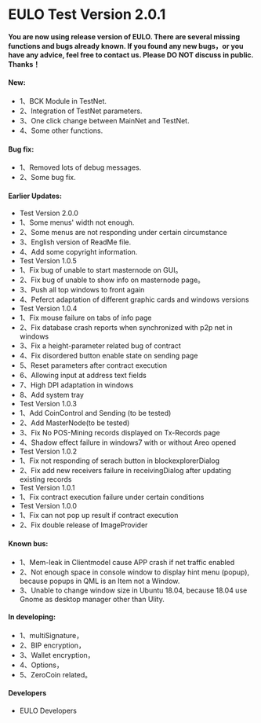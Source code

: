 <h1>EULO Test Version 2.0.1</h1>

<h4>You are now using release version of EULO. There are several missing functions and bugs already known. If you found any new bugs，or you have any advice, feel free to contact us. Please DO NOT discuss in public. Thanks！</h4>

<h4>New:</h4>
<ul>
<li>1、BCK Module in TestNet.</li>
<li>2、Integration of TestNet parameters.</li>
<li>3、One click change between MainNet and TestNet.</li>
<li>4、Some other functions.</li>
</ul>

<h4>Bug fix:</h4>
<ul>
<li>1、Removed lots of debug messages.</li>
<li>2、Some bug fix.</li>
</ul>

<h4>Earlier Updates:</h4>
<ul>
<li>Test Version 2.0.0</li>
<li>1、Some menus' width not enough.</li>
<li>2、Some menus are not responding under certain circumstance</li>
<li>3、English version of ReadMe file.</li>
<li>4、Add some copyright information.</li>
<li>Test Version 1.0.5</li>
<li>1、Fix bug of unable to start masternode on GUI。</li>
<li>2、Fix bug of unable to show info on masternode page。</li>
<li>3、Push all top windows to front again </li>
<li>4、Peferct adaptation of different graphic cards and windows versions</li>
<li>Test Version 1.0.4</li>
<li>1、Fix mouse failure on tabs of info page</li>
<li>2、Fix database crash reports when synchronized with p2p net in windows</li>
<li>3、Fix a height-parameter related bug of contract</li>
<li>4、Fix disordered button enable state on sending page</li>
<li>5、Reset parameters after contract execution</li>
<li>6、Allowing input at address text fields</li>
<li>7、High DPI adaptation in windows</li>
<li>8、Add system tray</li>
<li>Test Version 1.0.3</li>
<li>1、Add CoinControl and Sending (to be tested)</li>
<li>2、Add MasterNode(to be tested)</li>
<li>3、Fix No POS-Mining records displayed on Tx-Records page</li>
<li>4、Shadow effect failure in windows7 with or without Areo opened</li>
<li>Test Version 1.0.2</li>
<li>1、Fix not responding of serach button in blockexplorerDialog</li>
<li>2、Fix add new receivers failure in receivingDialog after updating existing records</li>
<li>Test Version 1.0.1</li>
<li>1、Fix contract execution failure under certain conditions</li>
<li>Test Version 1.0.0</li>
<li>1、Fix can not pop up result if contract execution</li>
<li>2、Fix double release of ImageProvider</li>
</ul>

<h4>Known bus:</h4>
<ul>
<li>1、Mem-leak in Clientmodel cause APP crash if net traffic enabled</li>
<li>2、Not enough space in console window to display hint menu (popup), because popups in QML is an Item not a Window.</li>
<li>3、Unable to change window size in Ubuntu 18.04, because 18.04 use Gnome as desktop manager other than Ulity.</li>
</ul>

<h4>In developing:</h4>
<ul>
<li>1、multiSignature，</li>
<li>2、BIP encryption，</li>
<li>3、Wallet encryption，</li>
<li>4、Options，</li>
<li>5、ZeroCoin related。</li>
</ul>



<h4>Developers</h4>
<ul>
<li>EULO Developers</li>
</ul>
